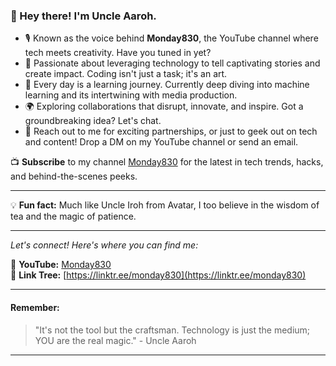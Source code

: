 ### 👋 Hey there! I'm Uncle Aaroh.

- 🎙️ Known as the voice behind **Monday830**, the YouTube channel where tech meets creativity. Have you tuned in yet?
- 🚀 Passionate about leveraging technology to tell captivating stories and create impact. Coding isn't just a task; it's an art.
- 🌱 Every day is a learning journey. Currently deep diving into machine learning and its intertwining with media production.
- 🌍 Exploring collaborations that disrupt, innovate, and inspire. Got a groundbreaking idea? Let's chat.
- 💌 Reach out to me for exciting partnerships, or just to geek out on tech and content! Drop a DM on my YouTube channel or send an email.

📺 **Subscribe** to my channel [Monday830](https://www.youtube.com/@monday830) for the latest in tech trends, hacks, and behind-the-scenes peeks.

--- 

💡 **Fun fact:** Much like Uncle Iroh from Avatar, I too believe in the wisdom of tea and the magic of patience.

---

*Let's connect! Here's where you can find me:*

📌 **YouTube:** [Monday830](https://www.youtube.com/@monday830)  
📌 **Link Tree:** [https://linktr.ee/monday830](https://linktr.ee/monday830)

---

#### Remember:
> "It's not the tool but the craftsman. Technology is just the medium; YOU are the real magic." - Uncle Aaroh

---

<!---
uncleaaroh/uncleaaroh is a ✨ special ✨ repository because its `README.md` (this file) appears on your GitHub profile.
You can click the Preview link to take a look at your changes.
--->
